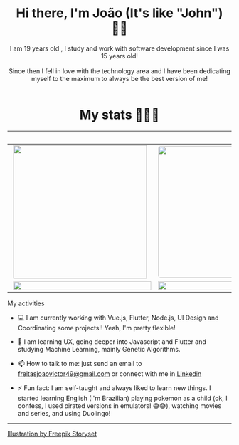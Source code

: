 <h1 style="text-align: center;">
Hi there, I'm João (It's like "John") 🤟🏼
</h1>

<h4 style="text-align: center; font-weight: 400;">
 I am 19 years old , I study and work with software development since I was 15 years old!
<br><br>
 Since then I fell in love with the technology area and I have been dedicating myself to the maximum to always be the best version of me!
<br><br>
</h4>

<h1 style="text-align: center;">
My stats 👨🏻‍💻
</h1>

‎             |  ‎ 
:-------------------------:|:-------------------------:
<img src="https://github-readme-stats.vercel.app/api/wakatime/?username=JoaoVictorF&layout=compact&theme=dracula" style="margin: 0px 5px" height="300px"> |  <img src="https://github-readme-streak-stats.herokuapp.com/?user=Joao-VictorF&theme=radical" style="margin: 0px 5px; border-radius: 5px" height="296px">
<img width="100%"  src="https://github-readme-stats.vercel.app/api?username=Joao-VictorF&show_icons=true&theme=dracula&count_private=true&hide=issues" style="margin: 0px 5px"> |  <img height="100%" src="https://github-readme-stats.vercel.app/api/top-langs/?username=Joao-VictorF&layout=compact&theme=dracula" style="margin: 0px 5px" height="175px">

My activities
</h1>

- 💻 I am currently working with Vue.js, Flutter, Node.js, UI Design and Coordinating some projects!! Yeah, I'm pretty flexible!

- 🌱 I am learning UX, going deeper into Javascript and Flutter and studying Machine Learning, mainly Genetic Algorithms.

- 📫 How to talk to me: just send an email to freitasjoaovictor49@gmail.com or connect with me in [Linkedin](https://www.linkedin.com/in/joaovictorfreitas/)

- ⚡ Fun fact: I am self-taught and always liked to learn new things. I started learning English (I'm Brazilian) playing pokemon as a child (ok, I confess, I used pirated versions in emulators! 😅😅), watching movies and series, and using Duolingo!

---



<a href="https://storyset.com/web">Illustration by Freepik Storyset</a>
